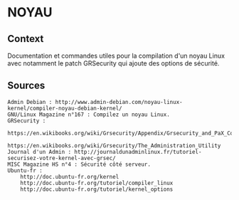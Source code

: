 NOYAU
=======

Context
-------

Documentation et commandes utiles pour la compilation d'un noyau Linux avec notamment le patch GRSecurity qui ajoute des options de sécurité.

Sources
-------
	Admin Debian : http://www.admin-debian.com/noyau-linux-kernel/compiler-noyau-debian-kernel/
	GNU/Linux Magazine n°167 : Compilez un noyau Linux.
	GRSecurity : 
		https://en.wikibooks.org/wiki/Grsecurity/Appendix/Grsecurity_and_PaX_Configuration_Options#Customize_Configuration
		https://en.wikibooks.org/wiki/Grsecurity/The_Administration_Utility
	Journal d'un Admin : http://journaldunadminlinux.fr/tutoriel-securisez-votre-kernel-avec-grsec/
	MISC Magazine HS n°4 : Sécurité côté serveur.
	Ubuntu-fr :
		http://doc.ubuntu-fr.org/kernel
		http://doc.ubuntu-fr.org/tutoriel/compiler_linux
		http://doc.ubuntu-fr.org/tutoriel/kernel_options
